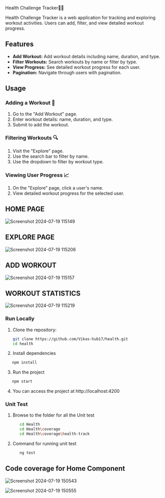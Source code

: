 Health Challenge Tracker🤸‍♂️

Health Challenge Tracker is a web application for tracking and exploring workout activities. Users can add, filter, and view detailed workout progress.

## Features

- **Add Workout:** Add workout details including name, duration, and type.
- **Filter Workouts:** Search workouts by name or filter by type.
- **View Progress:** See detailed workout progress for each user.
- **Pagination:** Navigate through users with pagination.

## Usage

### Adding a Workout 💪

1. Go to the "Add Workout" page.
2. Enter workout details: name, duration, and type.
3. Submit to add the workout.

### Filtering Workouts 🔍

1. Visit the "Explore" page.
2. Use the search bar to filter by name.
3. Use the dropdown to filter by workout type.

### Viewing User Progress 📈

1. On the "Explore" page, click a user's name.
2. View detailed workout progress for the selected user.

## HOME PAGE

![Screenshot 2024-07-19 115149](https://github.com/user-attachments/assets/40f292ac-37f7-4667-a39e-596dc457853f)


## EXPLORE PAGE

![Screenshot 2024-07-19 115206](https://github.com/user-attachments/assets/70f942af-3337-4ad7-bc05-4be5f1ef4958)


## ADD WORKOUT

![Screenshot 2024-07-19 115157](https://github.com/user-attachments/assets/ef9be631-0329-404e-a803-d68e65868485)

## WORKOUT STATISTICS

![Screenshot 2024-07-19 115219](https://github.com/user-attachments/assets/94d578a8-a504-435c-99dc-42fa2c835eb7)




### Run Locally

1. Clone the repository:

   ```bash
   git clone https://github.com/Vikas-hub17/health.git
   cd health
   ```

2. Install dependencies

```bash
   npm install
```

3. Run the project

```bash
   npm start
```

4. You can access the project at http://localhost:4200

### Unit Test

1. Browse to the folder for all the Unit test

   ```bash
      cd Health
      cd Health\coverage
      cd Health\coverage\health-track
   ```

2. Command for running unit test
   
   ```bash
      ng test
   ```

## Code coverage for Home Component

![Screenshot 2024-07-19 150543](https://github.com/user-attachments/assets/cbb531c0-8812-42c3-870e-db96bd98386a)


![Screenshot 2024-07-19 150555](https://github.com/user-attachments/assets/53087679-9592-458c-bee4-d24805948674)



   
